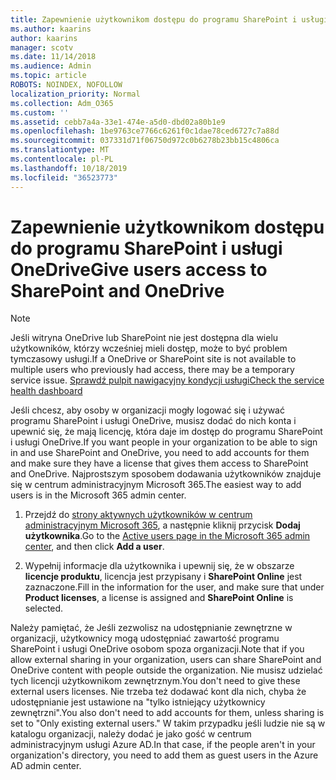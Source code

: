 ```yaml
---
title: Zapewnienie użytkownikom dostępu do programu SharePoint i usługi OneDrive
ms.author: kaarins
author: kaarins
manager: scotv
ms.date: 11/14/2018
ms.audience: Admin
ms.topic: article
ROBOTS: NOINDEX, NOFOLLOW
localization_priority: Normal
ms.collection: Adm_O365
ms.custom: ''
ms.assetid: cebb7a4a-33e1-474e-a5d0-dbd02a80b1e9
ms.openlocfilehash: 1be9763ce7766c6261f0c1dae78ced6727c7a88d
ms.sourcegitcommit: 037331d71f06750d972c0b6278b23bb15c4806ca
ms.translationtype: MT
ms.contentlocale: pl-PL
ms.lasthandoff: 10/18/2019
ms.locfileid: "36523773"
---
```

# <a name="give-users-access-to-sharepoint-and-onedrive"></a><span data-ttu-id="f7e07-102">Zapewnienie użytkownikom dostępu do programu SharePoint i usługi OneDrive</span><span class="sxs-lookup"><span data-stu-id="f7e07-102">Give users access to SharePoint and OneDrive</span></span>

> [!NOTE]
> <span data-ttu-id="f7e07-103">Jeśli witryna OneDrive lub SharePoint nie jest dostępna dla wielu użytkowników, którzy wcześniej mieli dostęp, może to być problem tymczasowy usługi.</span><span class="sxs-lookup"><span data-stu-id="f7e07-103">If a OneDrive or SharePoint site is not available to multiple users who previously had access, there may be a temporary service issue.</span></span> [<span data-ttu-id="f7e07-104">Sprawdź pulpit nawigacyjny kondycji usługi</span><span class="sxs-lookup"><span data-stu-id="f7e07-104">Check the service health dashboard</span></span>](https://portal.office.com/adminportal/home#/servicehealth)
  
<span data-ttu-id="f7e07-105">Jeśli chcesz, aby osoby w organizacji mogły logować się i używać programu SharePoint i usługi OneDrive, musisz dodać do nich konta i upewnić się, że mają licencję, która daje im dostęp do programu SharePoint i usługi OneDrive.</span><span class="sxs-lookup"><span data-stu-id="f7e07-105">If you want people in your organization to be able to sign in and use SharePoint and OneDrive, you need to add accounts for them and make sure they have a license that gives them access to SharePoint and OneDrive.</span></span> <span data-ttu-id="f7e07-106">Najprostszym sposobem dodawania użytkowników znajduje się w centrum administracyjnym Microsoft 365.</span><span class="sxs-lookup"><span data-stu-id="f7e07-106">The easiest way to add users is in the Microsoft 365 admin center.</span></span>
  
1. <span data-ttu-id="f7e07-107">Przejdź do [strony aktywnych użytkowników w centrum administracyjnym Microsoft 365](https://portal.office.com/adminportal/home#/users), a następnie kliknij przycisk **Dodaj użytkownika**.</span><span class="sxs-lookup"><span data-stu-id="f7e07-107">Go to the [Active users page in the Microsoft 365 admin center](https://portal.office.com/adminportal/home#/users), and then click **Add a user**.</span></span>
    
2. <span data-ttu-id="f7e07-108">Wypełnij informacje dla użytkownika i upewnij się, że w obszarze **licencje produktu**, licencja jest przypisany i **SharePoint Online** jest zaznaczone.</span><span class="sxs-lookup"><span data-stu-id="f7e07-108">Fill in the information for the user, and make sure that under **Product licenses**, a license is assigned and **SharePoint Online** is selected.</span></span> 
    
<span data-ttu-id="f7e07-109">Należy pamiętać, że Jeśli zezwolisz na udostępnianie zewnętrzne w organizacji, użytkownicy mogą udostępniać zawartość programu SharePoint i usługi OneDrive osobom spoza organizacji.</span><span class="sxs-lookup"><span data-stu-id="f7e07-109">Note that if you allow external sharing in your organization, users can share SharePoint and OneDrive content with people outside the organization.</span></span> <span data-ttu-id="f7e07-110">Nie musisz udzielać tych licencji użytkownikom zewnętrznym.</span><span class="sxs-lookup"><span data-stu-id="f7e07-110">You don't need to give these external users licenses.</span></span> <span data-ttu-id="f7e07-111">Nie trzeba też dodawać kont dla nich, chyba że udostępnianie jest ustawione na "tylko istniejący użytkownicy zewnętrzni".</span><span class="sxs-lookup"><span data-stu-id="f7e07-111">You also don't need to add accounts for them, unless sharing is set to "Only existing external users."</span></span> <span data-ttu-id="f7e07-112">W takim przypadku jeśli ludzie nie są w katalogu organizacji, należy dodać je jako gość w centrum administracyjnym usługi Azure AD.</span><span class="sxs-lookup"><span data-stu-id="f7e07-112">In that case, if the people aren't in your organization's directory, you need to add them as guest users in the Azure AD admin center.</span></span>
  

